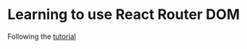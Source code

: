 # Learning to use React Router DOM

Following the [tutorial](https://reactrouter.com/en/main/start/tutorial)
